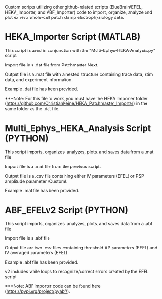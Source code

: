 Custom scripts utilizing other github-related scripts (BlueBrain/EFEL, HEKA_Importer, and ABF_Importer) code to import, organize, analyze and plot ex vivo whole-cell patch clamp electrophysiology data.

# HEKA_Importer Script (MATLAB)
This script is used in conjunction with the "Multi-Ephys-HEKA-Analysis.py" script.

Import file is a .dat file from Patchmaster Next.

Output file is a .mat file with a nested structure containing trace data, stim data, and experiment information.

Example .dat file has been provided.

***Note: For this file to work, you must have the HEKA_Importer folder (https://github.com/ChristianKeine/HEKA_Patchmaster_Importer) in the same folder as the .dat file.

# Multi_Ephys_HEKA_Analysis Script (PYTHON)
This script imports, organizes, analyzes, plots, and saves data from a .mat file

Import file is a .mat file from the previous script.

Output file is a .csv file containing either IV parameters (EFEL) or PSP amplitude parameter (Custom).

Example .mat file has been provided.

# ABF_EFELv2 Script (PYTHON)
This script imports, organizes, analyzes, plots, and saves data from a .abf file

Import file is a .abf file

Output file are two .csv files containing threshold AP parameters (EFEL) and IV averaged parameters (EFEL)

Example .abf file has been provided.

v2 includes while loops to recognize/correct errors created by the EFEL script

***Note: ABF importer code can be found here (https://pypi.org/project/pyabf/).
